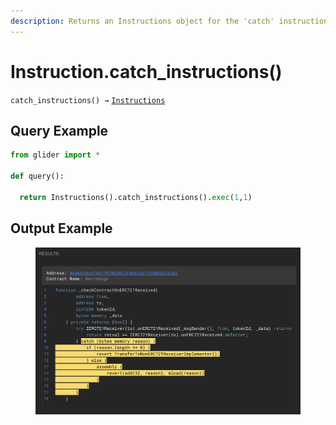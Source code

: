 ```yaml
---
description: Returns an Instructions object for the 'catch' instructions
---
```


# Instruction.catch\_instructions()

`catch_instructions() →` [`Instructions`](./)

## Query Example

```python
from glider import *

def query():
  
  return Instructions().catch_instructions().exec(1,1)
```

## Output Example

<figure><img src="../../.gitbook/assets/image (242).png" alt=""><figcaption></figcaption></figure>
